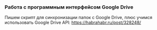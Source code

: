 ### Работа с программным интерфейсом Google Drive

Пишем скрипт для синхронизации папок с Google Drive, плюс учимся использовать Google Drive API: https://habrahabr.ru/post/328248/
